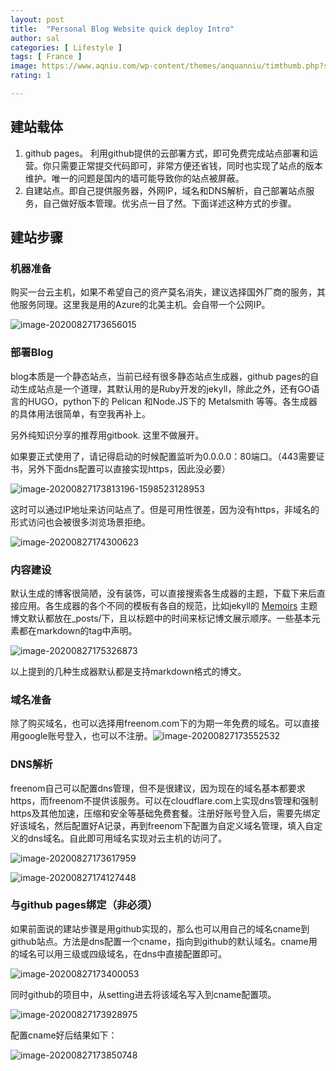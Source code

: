 ```yaml
---
layout: post
title:  "Personal Blog Website quick deploy Intro"
author: sal
categories: [ Lifestyle ]
tags: [ France ]
image: https://www.aqniu.com/wp-content/themes/anquanniu/timthumb.php?src=https://www.aqniu.com/wp-content/uploads/2015/06/211.jpg&h=450&w=1080&zc=1
rating: 1 

---
```


## 建站载体

1. github pages。 利用github提供的云部署方式，即可免费完成站点部署和运营。你只需要正常提交代码即可，非常方便还省钱，同时也实现了站点的版本维护。唯一的问题是国内的墙可能导致你的站点被屏蔽。
2. 自建站点。即自己提供服务器，外网IP，域名和DNS解析，自己部署站点服务，自己做好版本管理。优劣点一目了然。下面详述这种方式的步骤。



## 建站步骤



### 机器准备

购买一台云主机，如果不希望自己的资产莫名消失，建议选择国外厂商的服务，其他服务同理。这里我是用的Azure的北美主机。会自带一个公网IP。

![image-20200827173656015](C:UsersyaungzhouPicturesmarkdownResourceassetsimages\image-20200827173656015.png)

### 部署Blog

blog本质是一个静态站点，当前已经有很多静态站点生成器，github pages的自动生成站点是一个道理，其默认用的是Ruby开发的jekyll，除此之外，还有GO语言的HUGO，python下的 Pelican 和Node.JS下的 Metalsmith 等等。各生成器的具体用法很简单，有空我再补上。

另外纯知识分享的推荐用gitbook. 这里不做展开。

如果要正式使用了，请记得启动的时候配置监听为0.0.0.0：80端口。（443需要证书，另外下面dns配置可以直接实现https，因此没必要）

![image-20200827173813196-1598523128953](C:UsersyaungzhouPicturesmarkdownResourceassetsimages\image-20200827173813196-1598523128953-1598523164917.png)

这时可以通过IP地址来访问站点了。但是可用性很差，因为没有https，非域名的形式访问也会被很多浏览场景拒绝。

![image-20200827174300623](C:\Users\yaungzhou\AppData\Roaming\Typora\typora-user-images\image-20200827174300623.png)

### 内容建设

默认生成的博客很简陋，没有装饰，可以直接搜索各生成器的主题，下载下来后直接应用。各生成器的各个不同的模板有各自的规范，比如jekyll的 [Memoirs](https://www.wowthemes.net/memoirs-free-jekyll-theme/) 主题博文默认都放在_posts/下，且以标题中的时间来标记博文展示顺序。一些基本元素都在markdown的tag中声明。

![image-20200827175326873](C:\Users\yaungzhou\AppData\Roaming\Typora\typora-user-images\image-20200827175326873.png)

以上提到的几种生成器默认都是支持markdown格式的博文。

### 域名准备

除了购买域名，也可以选择用freenom.com下的为期一年免费的域名。可以直接用google账号登入，也可以不注册。![image-20200827173552532](C:\Users\yaungzhou\AppData\Roaming\Typora\typora-user-images\image-20200827173552532.png)

### DNS解析

freenom自己可以配置dns管理，但不是很建议，因为现在的域名基本都要求https，而freenom不提供该服务。可以在cloudflare.com上实现dns管理和强制https及其他加速，压缩和安全等基础免费套餐。注册好账号登入后，需要先绑定好该域名，然后配置好A记录，再到freenom下配置为自定义域名管理，填入自定义的dns域名。自此即可用域名实现对云主机的访问了。

![image-20200827173617959](C:\Users\yaungzhou\AppData\Roaming\Typora\typora-user-images\image-20200827173617959.png)

![image-20200827174127448](C:\Users\yaungzhou\AppData\Roaming\Typora\typora-user-images\image-20200827174127448.png)

### 与github pages绑定（非必须）

如果前面说的建站步骤是用github实现的，那么也可以用自己的域名cname到github站点。方法是dns配置一个cname，指向到github的默认域名。cname用的域名可以用三级或四级域名，在dns中直接配置即可。

![image-20200827173400053](C:\Users\yaungzhou\AppData\Roaming\Typora\typora-user-images\image-20200827173400053.png)

同时github的项目中，从setting进去将该域名写入到cname配置项。

![image-20200827173928975](C:\Users\yaungzhou\AppData\Roaming\Typora\typora-user-images\image-20200827173928975.png)

配置cname好后结果如下：

![image-20200827173850748](C:\Users\yaungzhou\AppData\Roaming\Typora\typora-user-images\image-20200827173850748.png)